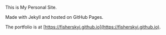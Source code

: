 This is My Personal Site.

Made with Jekyll and hosted on GitHub Pages.

The portfolio is at [https://fisherskyi.github.io](https://fisherskyi.github.io).
